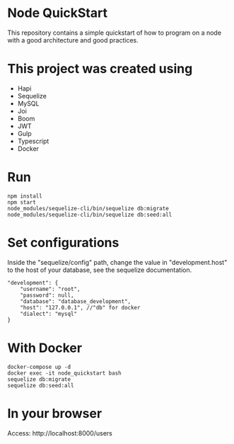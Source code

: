 # Node QuickStart

This repository contains a simple quickstart of how to program on a node with a good architecture and good practices.

# This project was created using

* Hapi
* Sequelize
* MySQL
* Joi
* Boom
* JWT
* Gulp
* Typescript
* Docker

# Run

```
npm install
npm start
node_modules/sequelize-cli/bin/sequelize db:migrate
node_modules/sequelize-cli/bin/sequelize db:seed:all
```

# Set configurations

Inside the "sequelize/config" path, change the value in "development.host" to the host of your database,
see the sequelize documentation.

```
"development": {
    "username": "root",
    "password": null,
    "database": "database_development",
    "host": "127.0.0.1", //"db" for docker
    "dialect": "mysql"
}
```


# With Docker

```
docker-compose up -d
docker exec -it node_quickstart bash
sequelize db:migrate
sequelize db:seed:all
```

# In your browser

Access: http://localhost:8000/users
